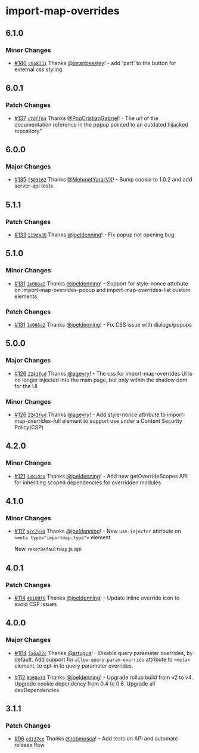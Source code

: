 # import-map-overrides

## 6.1.0

### Minor Changes

- [#140](https://github.com/single-spa/import-map-overrides/pull/140) [`c6a8351`](https://github.com/single-spa/import-map-overrides/commit/c6a83511e60a7dae94e25efd8717ba9689612abf) Thanks [@joranbeasley](https://github.com/joranbeasley)! - add 'part' to the button for external css styling

## 6.0.1

### Patch Changes

- [#137](https://github.com/single-spa/import-map-overrides/pull/137) [`c7dff64`](https://github.com/single-spa/import-map-overrides/commit/c7dff648e1e3158e73d1a511660ce8eeb3c12205) Thanks [@PopCristianGabriel](https://github.com/PopCristianGabriel)! - The url of the documentation reference in the popup pointed to an outdated hijacked repository"

## 6.0.0

### Major Changes

- [#135](https://github.com/single-spa/import-map-overrides/pull/135) [`f503162`](https://github.com/single-spa/import-map-overrides/commit/f503162337a7225c2a5657eff46f9c7cded254ba) Thanks [@MehmetYararVX](https://github.com/MehmetYararVX)! - Bump cookie to 1.0.2 and add server-api tests

## 5.1.1

### Patch Changes

- [#133](https://github.com/single-spa/import-map-overrides/pull/133) [`519da38`](https://github.com/single-spa/import-map-overrides/commit/519da380ae4ff481b11afd9fca802b906ac396e6) Thanks [@joeldenning](https://github.com/joeldenning)! - Fix popup not opening bug

## 5.1.0

### Minor Changes

- [#131](https://github.com/single-spa/import-map-overrides/pull/131) [`1e066a2`](https://github.com/single-spa/import-map-overrides/commit/1e066a20185ba60c6cb64a15bd883bb1a19f7bb5) Thanks [@joeldenning](https://github.com/joeldenning)! - Support for style-nonce attribute on import-map-overrides-popup and import-map-overrides-list custom elements

### Patch Changes

- [#131](https://github.com/single-spa/import-map-overrides/pull/131) [`1e066a2`](https://github.com/single-spa/import-map-overrides/commit/1e066a20185ba60c6cb64a15bd883bb1a19f7bb5) Thanks [@joeldenning](https://github.com/joeldenning)! - Fix CSS issue with dialogs/popups

## 5.0.0

### Major Changes

- [#126](https://github.com/single-spa/import-map-overrides/pull/126) [`2241fed`](https://github.com/single-spa/import-map-overrides/commit/2241feddf19cac3c387b364ebec9ffc21fe10b6f) Thanks [@agevry](https://github.com/agevry)! - The css for import-map-overrides UI is no longer injected into the main page, but only within the shadow dom for the UI

### Minor Changes

- [#126](https://github.com/single-spa/import-map-overrides/pull/126) [`2241fed`](https://github.com/single-spa/import-map-overrides/commit/2241feddf19cac3c387b364ebec9ffc21fe10b6f) Thanks [@agevry](https://github.com/agevry)! - Add style-nonce attribute to import-map-overrides-full element to support use under a Content Security Policy(CSP)

## 4.2.0

### Minor Changes

- [#121](https://github.com/single-spa/import-map-overrides/pull/121) [`1381dc0`](https://github.com/single-spa/import-map-overrides/commit/1381dc01baba839c1366ec64afb5f8b70850fcc2) Thanks [@joeldenning](https://github.com/joeldenning)! - Add new getOverrideScopes API for inheriting scoped dependencies for overridden modules

## 4.1.0

### Minor Changes

- [#117](https://github.com/single-spa/import-map-overrides/pull/117) [`a7c7970`](https://github.com/single-spa/import-map-overrides/commit/a7c79702f9a6bc17fdf47fe6f2d4806330bbcf6c) Thanks [@joeldenning](https://github.com/joeldenning)! - New `use-injector` attribute on `<meta type="importmap-type">` element

  New `resetDefaultMap` js api

## 4.0.1

### Patch Changes

- [#114](https://github.com/single-spa/import-map-overrides/pull/114) [`4b180f6`](https://github.com/single-spa/import-map-overrides/commit/4b180f6f34d9a7b6153838819e3b68861158bf39) Thanks [@joeldenning](https://github.com/joeldenning)! - Update inline override icon to avoid CSP issues

## 4.0.0

### Major Changes

- [#104](https://github.com/single-spa/import-map-overrides/pull/104) [`fa6a22c`](https://github.com/single-spa/import-map-overrides/commit/fa6a22c27e786c88c314efe532871ff15d5089e0) Thanks [@artygus](https://github.com/artygus)! - Disable query parameter overrides, by default. Add support for `allow-query-param-override` attribute to `<meta>` element, to opt-in to query parameter overrides.

- [#112](https://github.com/single-spa/import-map-overrides/pull/112) [`0b60e71`](https://github.com/single-spa/import-map-overrides/commit/0b60e71da26b762d023fd304d430ae39126f8643) Thanks [@joeldenning](https://github.com/joeldenning)! - Upgrade rollup build from v2 to v4. Upgrade cookie dependency from 0.4 to 0.6. Upgrade all devDependencies

## 3.1.1

### Patch Changes

- [#96](https://github.com/single-spa/import-map-overrides/pull/96) [`cd137ce`](https://github.com/single-spa/import-map-overrides/commit/cd137ce9edcbf7d3c5571e1c630c21bdee81979e) Thanks [@robmosca](https://github.com/robmosca)! - Add tests on API and automate release flow
